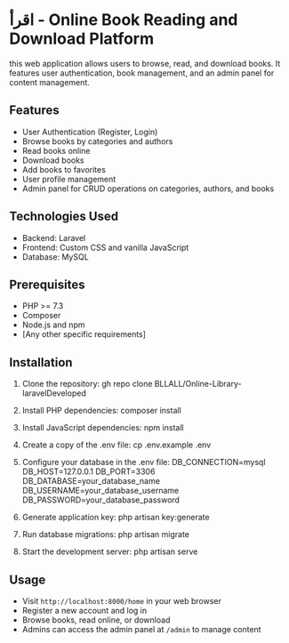 # اقرأ - Online Book Reading and Download Platform


 this web application allows users to browse, read, and download books. It features user authentication, book management, and an admin panel for content management.

## Features

- User Authentication (Register, Login)
- Browse books by categories and authors
- Read books online
- Download books
- Add books to favorites
- User profile management
- Admin panel for CRUD operations on categories, authors, and books

## Technologies Used

- Backend: Laravel
- Frontend: Custom CSS and vanilla JavaScript
- Database: MySQL

## Prerequisites

- PHP >= 7.3
- Composer
- Node.js and npm
- [Any other specific requirements]

## Installation
1. Clone the repository:
gh repo clone BLLALL/Online-Library-laravelDeveloped

2. Install PHP dependencies:
composer install

3. Install JavaScript dependencies:
npm install

4. Create a copy of the .env file:
cp .env.example .env

5. Configure your database in the .env file:
DB_CONNECTION=mysql
DB_HOST=127.0.0.1
DB_PORT=3306
DB_DATABASE=your_database_name
DB_USERNAME=your_database_username
DB_PASSWORD=your_database_password

6. Generate application key:
php artisan key:generate

7. Run database migrations:
php artisan migrate

8. Start the development server:
php artisan serve

## Usage

- Visit `http://localhost:8000/home` in your web browser
- Register a new account and log in
- Browse books, read online, or download
- Admins can access the admin panel at `/admin` to manage content
